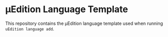 # μEdition Language Template

This repository contains the μEdition language template used when running `uEdition language add`.

